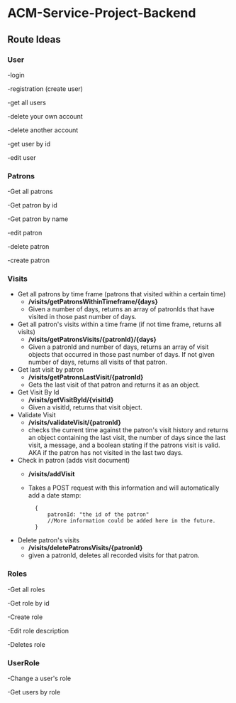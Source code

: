 # ACM-Service-Project-Backend


## Route Ideas
 ### User
-login

-registration (create user)

-get all users

-delete your own account

-delete another account

-get user by id

-edit user

### Patrons
-Get all patrons

-Get patron by id

-Get patron by name

-edit patron

-delete patron

-create patron


### Visits
* Get all patrons by time frame (patrons that visited within a certain time)
    - **/visits/getPatronsWithinTimeframe/{days}**
    - Given a number of days, returns an array of patronIds that have visited in those past number of days.
* Get all patron's visits within a time frame (if not time frame, returns all visits)
    - **/visits/getPatronsVisits/{patronId}/{days}**
    - Given a patronId and number of days, returns an array of visit objects that occurred in those past number of days. If not given number of days, returns all visits of that patron.
* Get last visit by patron
    - **/visits/getPatronsLastVisit/{patronId}**
    - Gets the last visit of that patron and returns it as an object.
* Get Visit By Id
    - **/visits/getVisitById/{visitId}**
    - Given a visitId, returns that visit object.
* Validate Visit
    - **/visits/validateVisit/{patronId}**
    - checks the current time against the patron's visit history and returns an object containing the last visit, the number of days since the last visit, a message, and a boolean stating if the patrons visit is valid. AKA if the patron has not visited in the last two days.
* Check in patron (adds visit document)
    - **/visits/addVisit**
    - Takes a POST request with this information and will automatically add a date stamp:
      
            {
                patronId: "the id of the patron"
                //More information could be added here in the future.
            }
* Delete patron's visits
    - **/visits/deletePatronsVisits/{patronId}**
    - given a patronId, deletes all recorded visits for that patron.

### Roles
-Get all roles

-Get role by id

-Create role

-Edit role description

-Deletes role

### UserRole
-Change a user's role

-Get users by role

